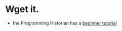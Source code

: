 # Wget it.
+ the Programming Historian has a [beginner tutorial](http://programminghistorian.org/lessons/automated-downloading-with-wget)
